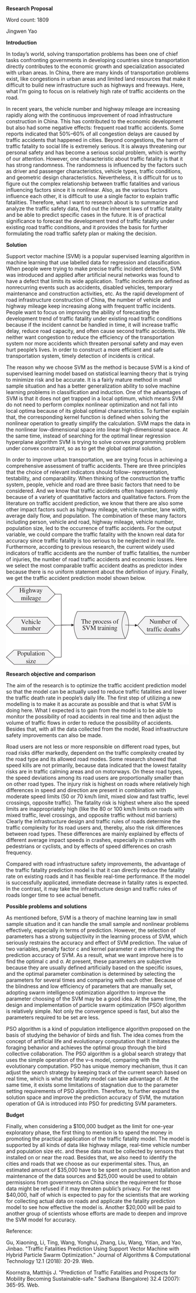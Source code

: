 **Research Proposal**

Word count: 1809

Jingwen Yao

**Introduction**

In today’s world, solving transportation problems has been one of chief tasks confronting governments in developing countries since transportation directly contributes to the economic growth and specialization associated with urban areas. In China, there are many kinds of transportation problems exist, like congestions in urban areas and limited land resources that make it difficult to build new infrastructure such as highways and freeways. Here, what I’m going to focus on is relatively high rate of traffic accidents on the road. 

In recent years, the vehicle number and highway mileage are increasing rapidly along with the continuous improvement of road infrastructure construction in China. This has contributed to the economic development but also had some negative effects: frequent road traffic accidents. Some reports indicated that 50%–60% of all congestion delays are caused by traffic accidents that happened in cities. Beyond congestions, the harm of traffic fatality to social life is extremely serious. It is always threatening our personal safety and has become a serious social problem, which is worthy of our attention. However, one characteristic about traffic fatality is that it has strong randomness. The randomness is influenced by the factors such as driver and passenger characteristics, vehicle types, traffic conditions, and geometric design characteristics. Nevertheless, it is difficult for us to figure out the complex relationship between traffic fatalities and various influencing factors since it is nonlinear. Also, as the various factors influence each other, it is difficult to use a single factor to explain traffic fatalities. Therefore, what I want to research about is to summarize and analyze the traffic safety data, find out the inherent laws of traffic fatality and be able to predict specific cases in the future. It is of practical significance to forecast the development trend of traffic fatality under existing road traffic conditions, and it provides the basis for further formulating the road traffic safety plan or making the decision.

**Solution**

Support vector machine (SVM) is a popular supervised learning algorithm in machine learning that use labelled data for regression and classification. When people were trying to make precise traffic incident detection, SVM was introduced and applied after artificial neural networks was found to have a defect that limits its wide application. Traffic incidents are defined as nonrecurring events such as accidents, disabled vehicles, temporary maintenance and construction activities, etc. As the rapid development of road infrastructure construction of China, the number of vehicle and highway mileage keep increasing along with frequent traffic incidents. People want to focus on improving the ability of forecasting the development trend of traffic fatality under existing road traffic conditions because if the incident cannot be handled in time, it will increase traffic delay, reduce road capacity, and often cause second traffic accidents. We neither want congestion to reduce the efficiency of the transportation system nor more accidents which threaten personal safety and may even hurt people’s lives. In order to construct a more efficient and safe transportation system, timely detection of incidents is critical.

The reason why we choose SVM as the method is because SVM is a kind of supervised learning model based on statistical learning theory that is trying to minimize risk and be accurate. It is a fairly mature method in small sample situation and has a better generalization ability to solve machine learning problems in classification and induction. One of the advantages of SVM is that it does not get trapped in a local optimum, which means SVM do not need to perform complex nonlinear optimization and not fall into local optima because of its global optimal characteristics. To further explain that, the corresponding kernel function is defined when solving the nonlinear operation to greatly simplify the calculation. SVM maps the data in the nonlinear low-dimensional space into linear high-dimensional space. At the same time, instead of searching for the optimal linear regression hyperplane algorithm SVM is trying to solve convex programming problem under convex constraint, so as to get the global optimal solution.

In order to improve urban transportation, we are trying focus in achieving a comprehensive assessment of traffic accidents. There are three principles that the choice of relevant indicators should follow– representation, testability, and comparability. When thinking of the construction the traffic system, people, vehicle and road are three basic factors that need to be considered. And we know that traffic accidents often happen randomly because of a variety of quantitative factors and qualitative factors. From the literature on traffic accident prediction, we know that there are also some other impact factors such as highway mileage, vehicle number, lane width, average daily flow, and population. The combination of these many factors including person, vehicle and road, highway mileage, vehicle number, population size, led to the occurrence of traffic accidents. For the output variable, we could compare the traffic fatality with the known real data for accuracy since traffic fatality is too serious to be neglected in real life. Furthermore, according to previous research, the current widely used indicators of traffic accidents are the number of traffic fatalities, the number of injuries, the number of road traffic accidents and economic losses. Here we select the most comparable traffic accident deaths as predictor index because there is no uniform statement about the definition of injury. Finally, we get the traffic accident prediction model shown below.

![](pic6.gif)

**Research objective and comparison**

The aim of the research is to optimize the traffic accident prediction model so that the model can be actually used to reduce traffic fatalities and lower the traffic death rate in people’s daily life. The first step of utilizing a new modelling is to make it as accurate as possible and that is what SVM is doing here. What I expected is to gain from the model is to be able to monitor the possibility of road accidents in real time and then adjust the volume of traffic flows in order to reduce the possibility of accidents. Besides that, with all the data collected from the model, Road infrastructure safety improvements can also be made.

Road users are not less or more responsible on different road types, but road risks differ markedly, dependent on the traffic complexity created by the road type and its allowed road modes. Some research showed that speed kills are not primarily, because data indicated that the lowest fatality risks are in traffic calming areas and on motorways. On these road types, the speed deviations among its road users are proportionally smaller than on other road types. The injury risk is highest on roads where relatively high differences in speed and direction are present in combination with moderate speed limits (50 or 70 km/h limit, mixed slow and fast traffic, level crossings, opposite traffic). The fatality risk is highest where also the speed limits are inappropriately high (like the 80 or 100 km/h limits on roads with mixed traffic, level crossings, and opposite traffic without mid barriers) Clearly the infrastructure design and traffic rules of roads determine the traffic complexity for its road users and, thereby, also the risk differences between road types. These differences are mainly explained by effects of different average impact speeds in crashes, especially in crashes with pedestrians or cyclists, and by effects of speed differences on crash frequency.

Compared with road infrastructure safety improvements, the advantage of the traffic fatality prediction model is that it can directly reduce the fatality rate on existing roads and it has flexible real-time performance. If the model is successfully applicated, immediate decrease in fatality rates is expected. In the contrast, it may take the infrastructure design and traffic rules of roads longer time to see actual benefit. 

**Possible problems and solutions**

As mentioned before, SVM is a theory of machine learning law in small sample situation and it can handle the small sample and nonlinear problems effectively, especially in terms of prediction. However, the selection of parameters has a strong subjectivity in the learning process of SVM, which seriously restrains the accuracy and effect of SVM prediction. The value of two variables, penalty factor c and kernel parameter σ are influencing the prediction accuracy of SVM. As a result, what we want improve here is to find the optimal c and σ. At present, these parameters are subjective because they are usually defined artificially based on the specific issues, and the optimal parameter combination is determined by selecting the parameters for several times and comparing with each other. Because of the blindness and low efficiency of parameters that are manually set, adopting swarm intelligence optimization algorithm to improve the parameter choosing of the SVM may be a good idea. At the same time, the design and implementation of particle swarm optimization (PSO) algorithm is relatively simple. Not only the convergence speed is fast, but also the parameters required to be set are less. 

PSO algorithm is a kind of population intelligence algorithm proposed on the basis of studying the behavior of birds and fish. The idea comes from the concept of artificial life and evolutionary computation that it imitates the foraging behavior and achieves the optimal group through the bird collective collaboration.
The PSO algorithm is a global search strategy that uses the simple operation of the v–s model, comparing with the evolutionary computation. PSO has unique memory mechanism, thus it can adjust the search strategy by keeping track of the current search based on real time, which is what the fatality model can take advantage of. At the same time, it exists some limitations of stagnation due to the parameter setting requirements of PSO algorithm. Therefore, to further expand the solution space and improve the prediction accuracy of SVM, the mutation operation of GA is introduced into PSO for predicting SVM parameters.

**Budget**

Finally, when considering a $100,000 budget as the limit for one-year exploratory phase, the first thing to mention is to spend the money in promoting the practical application of the traffic fatality model. The model is supported by all kinds of data like highway milage, real-time vehicle number and population size etc. and these data must be collected by sensors that installed on or near the road. Besides that, we also need to identify the cities and roads that we choose as our experimental sites. Thus, an estimated amount of $35,000 have to be spent on purchase, installation and maintenance of the data sources and $25,000 would be used to obtain permissions from governments on China since the requirement for those data might be refused if it may threaten public’s privacy. For the rest $40,000, half of which is expected to pay for the scientists that are working for collecting actual data on roads and applicate the fatality prediction model to see how effective the model is. Another $20,000 will be paid to another group of scientists whose efforts are made to deepen and improve the SVM model for accuracy. 

Reference:

Gu, Xiaoning, Li, Ting, Wang, Yonghui, Zhang, Liu, Wang, Yitian, and Yao, Jinbao. "Traffic Fatalities Prediction Using Support Vector Machine with Hybrid Particle Swarm Optimization." Journal of Algorithms & Computational Technology 12.1 (2018): 20-29. Web.

Koornstra, Matthijs J. "Prediction of Traffic Fatalities and Prospects for Mobility Becoming Sustainable-safe." Sadhana (Bangalore) 32.4 (2007): 365-95. Web.



